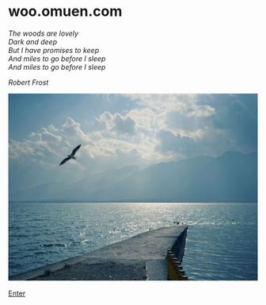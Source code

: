 
# woo.omuen.com 
  
_The woods are lovely_  
_Dark and deep_  
_But I have promises to keep_  
_And miles to go before I sleep_  
_And miles to go before I sleep_  

_Robert Frost_  

![sea](/media/sea.jpg)

[Enter](//www.bimwook.com)  
　　
